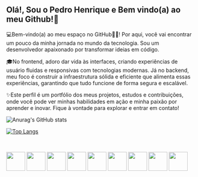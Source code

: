## Olá!, Sou o Pedro Henrique e Bem vindo(a) ao meu Github!👋

💻Bem-vindo(a) ao meu espaço no GitHub🌟🌟! Por aqui, você vai encontrar um pouco da minha jornada no mundo da tecnologia. Sou um desenvolvedor apaixonado por transformar ideias em código.

🎓No frontend, adoro dar vida às interfaces, criando experiências de usuário fluidas e responsivas com tecnologias modernas. Já no backend, meu foco é construir a infraestrutura sólida e eficiente que alimenta essas experiências, garantindo que tudo funcione de forma segura e escalável.

✨Este perfil é um portfólio dos meus projetos, estudos e contribuições, onde você pode ver minhas habilidades em ação e minha paixão por aprender e inovar. Fique à vontade para explorar e entrar em contato!

![Anurag's GitHub stats](https://github-readme-stats.vercel.app/api?username=phccoelho&show_icons=true&theme=radical)

[![Top Langs](https://github-readme-stats.vercel.app/api/top-langs/?username=phccoelho&layout=donut-vertical&theme=radical)](https://github.com/phccoelho/github-readme-stats)


##
<div style="display: inline_block"><br>
  <img align="center" height="50" width"60" src="https://cdn.jsdelivr.net/gh/devicons/devicon@latest/icons/java/java-original-wordmark.svg" />
  <img align="center" height="50" width"60" src="https://cdn.jsdelivr.net/gh/devicons/devicon@latest/icons/javascript/javascript-original.svg" />
  <img align="center" height="50" width"60" src="https://cdn.jsdelivr.net/gh/devicons/devicon@latest/icons/spring/spring-original-wordmark.svg" />
  <img align="center" height="50" width"60" src="https://cdn.jsdelivr.net/gh/devicons/devicon@latest/icons/mysql/mysql-plain-wordmark.svg" />
  <img align="center" height="50" width"60" src="https://cdn.jsdelivr.net/gh/devicons/devicon@latest/icons/html5/html5-original-wordmark.svg" />
  <img align="center" height="50" width"60" src="https://cdn.jsdelivr.net/gh/devicons/devicon@latest/icons/typescript/typescript-original.svg" />
  <img align="center" height="50" width"60" src="https://cdn.jsdelivr.net/gh/devicons/devicon@latest/icons/css3/css3-original-wordmark.svg" />
  <img align="center" height="50" width"60" src="https://cdn.jsdelivr.net/gh/devicons/devicon@latest/icons/swagger/swagger-original.svg" />
  <img align="center" height="50" width"60" src="https://cdn.jsdelivr.net/gh/devicons/devicon@latest/icons/git/git-original.svg" />
</div>



